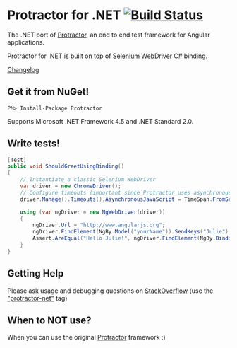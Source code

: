 Protractor for .NET [![Build Status](https://travis-ci.org/bbaia/protractor-net.svg?branch=master)](https://travis-ci.org/bbaia/protractor-net)
===================

The .NET port of [Protractor](https://github.com/angular/protractor), an end to end test framework for Angular applications.

Protractor for .NET is built on top of [Selenium WebDriver](http://www.seleniumhq.org/projects/webdriver/) C# binding.

[Changelog](https://github.com/bbaia/protractor-net/blob/master/HISTORY.md)

## Get it from NuGet!

    PM> Install-Package Protractor

Supports Microsoft .NET Framework 4.5 and .NET Standard 2.0.

## Write tests!

```csharp
[Test]
public void ShouldGreetUsingBinding()
{
    // Instantiate a classic Selenium WebDriver
    var driver = new ChromeDriver();
    // Configure timeouts (important since Protractor uses asynchronous client side scripts)
    driver.Manage().Timeouts().AsynchronousJavaScript = TimeSpan.FromSeconds(5);

    using (var ngDriver = new NgWebDriver(driver))
    {
        ngDriver.Url = "http://www.angularjs.org";
        ngDriver.FindElement(NgBy.Model("yourName")).SendKeys("Julie");
        Assert.AreEqual("Hello Julie!", ngDriver.FindElement(NgBy.Binding("yourName")).Text);
    }
}
```

## Getting Help

Please ask usage and debugging questions on [StackOverflow](http://stackoverflow.com/questions/tagged/protractor-net) (use the ["protractor-net"](http://stackoverflow.com/questions/ask?tags=protractor-net) tag)

## When to NOT use?

When you can use the original [Protractor](http://www.protractortest.org/) framework :)
